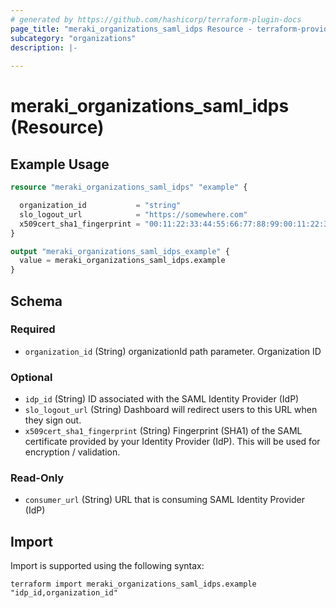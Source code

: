 ```yaml
---
# generated by https://github.com/hashicorp/terraform-plugin-docs
page_title: "meraki_organizations_saml_idps Resource - terraform-provider-meraki"
subcategory: "organizations"
description: |-
  
---
```


# meraki_organizations_saml_idps (Resource)



## Example Usage

```terraform
resource "meraki_organizations_saml_idps" "example" {

  organization_id           = "string"
  slo_logout_url            = "https://somewhere.com"
  x509cert_sha1_fingerprint = "00:11:22:33:44:55:66:77:88:99:00:11:22:33:44:55:66:77:88:99"
}

output "meraki_organizations_saml_idps_example" {
  value = meraki_organizations_saml_idps.example
}
```

<!-- schema generated by tfplugindocs -->
## Schema

### Required

- `organization_id` (String) organizationId path parameter. Organization ID

### Optional

- `idp_id` (String) ID associated with the SAML Identity Provider (IdP)
- `slo_logout_url` (String) Dashboard will redirect users to this URL when they sign out.
- `x509cert_sha1_fingerprint` (String) Fingerprint (SHA1) of the SAML certificate provided by your Identity Provider (IdP). This will be used for encryption / validation.

### Read-Only

- `consumer_url` (String) URL that is consuming SAML Identity Provider (IdP)

## Import

Import is supported using the following syntax:

```shell
terraform import meraki_organizations_saml_idps.example "idp_id,organization_id"
```
